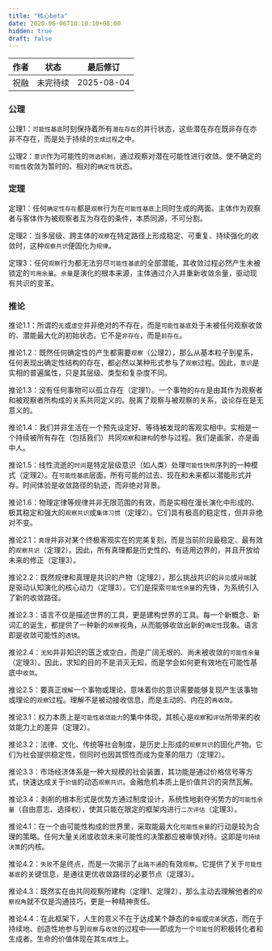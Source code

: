 ```yaml
---
title: "核心beta"
date: 2020-06-06T10:10:10+08:00
hidden: true
draft: false
---
```


| 作者 | 状态 | 最后修订 |
| ---- | ---- | ---- |
| 祝融 | 未完待续 | 2025-08-04 |

### 公理

公理1：`可能性基底`时刻保持着所有`潜在存在`的并行状态，这些潜在存在既非存在亦非不存在，而是处于持续的`生成过程`之中。

公理2：`意识`作为可能性的`筛选机制`，通过观察对潜在可能性进行收敛。使不确定的`可能性`收敛为暂时的、相对的`确定性`状态。

### 定理

定理1：任何`确定性存在`都是`观察`行为在`可能性基底`上同时生成的两面。主体作为观察者与客体作为被观察者互为存在的条件，本质同源，不可分割。

定理2：当多层级、跨主体的`观察`在特定路径上形成稳定、可重复、持续强化的收敛时，这种`观察共识`便固化为`规律`。

定理3：任何`观察`行为都无法穷尽`可能性基底`的全部潜能，其收敛过程必然产生未被锁定的`可用余量`。`余量`是演化的根本来源，主体通过介入并重新收敛余量，驱动现有共识的变革。

### 推论

推论1.1：所谓的`无`或`虚空`并非绝对的不存在，而是`可能性基底`处于未被任何观察收敛的、潜能最大化的初始状态。它不是`非存在`，而是`前存在`。

推论1.2：既然任何确定性的产生都需要`观察`（公理2），那么从基本粒子到星系，任何表现出确定性结构的存在，都必然以某种形式参与了`观察`过程。因此，`意识`是实相的普遍属性，只是其层级、类型和复杂度不同。

推论1.3：没有任何事物可以孤立存在（定理1）。一个事物的`存在`是由其作为观察者和被观察者所构成的关系共同定义的。脱离了观察与被观察的关系，谈论存在是无意义的。

推论1.4：我们并非生活在一个预先设定好、等待被发现的客观实相中。实相是一个持续被所有存在（包括我们）共同`观察`和`建构`的参与过程。我们是画家，亦是画中人。

推论1.5：线性流逝的`时间`是特定层级意识（如人类）处理`可能性快照`序列的一种模式（定理2）。在`可能性基底`层面，所有可能的过去、现在和未来都以潜能形式并存。时间体验是收敛路径的轨迹，而非绝对背景。

推论1.6：物理定律等规律并非无限范围的有效，而是实相在漫长演化中形成的、极其稳定和强大的`观察共识`或`集体习惯`（定理2）。它们具有极高的稳定性，但并非绝对不变。

推论2.1：`真理`并非对某个终极客观实在的完美复刻，而是当前阶段最稳定、最有效的`观察共识`（定理2）。因此，所有真理都是历史性的、有适用边界的，并且开放给未来的修正（定理3）。

推论2.2：既然规律和真理是共识的产物（定理2），那么挑战共识的`异见`或`异端`就是驱动认知演化的核心动力（定理3）。它们是探索`可能性余量`的先锋，为系统引入了新的收敛路径。

推论2.3：语言不仅是描述世界的工具，更是建构世界的工具。每一个新概念、新词汇的诞生，都提供了一种新的`观察`视角，从而能够收敛出新的`确定性`现象。语言即是收敛可能性的`透镜`。

推论2.4：`无知`并非知识的匮乏或空白，而是广阔无垠的、尚未被收敛的`可能性余量`（定理3）。因此，求知的目的不是消灭无知，而是学会如何更有效地在可能性基底中`收敛`。

推论2.5：要真正`理解`一个事物或理论，意味着你的意识需要能够复现产生该事物或理论的`观察`过程。理解不是被动接收信息，而是主动的、内在的`再收敛`。

推论3.1：权力本质上是`可能性收敛能力`的集中体现，其核心是`观察`和`评估`所带来的收敛能力上的差异（定理2）。

推论3.2：法律、文化、传统等社会制度，是历史上形成的`观察共识`的固化产物。它们为社会提供稳定性，但同时也因其惯性而成为变革的阻力（定理2）。

推论3.3：市场经济体系是一种大规模的社会装置，其功能是通过价格信号等方式，快速达成关于`价值`的动态`观察共识`。金融危机本质上是价值共识的突然瓦解。

推论3.4：剥削的根本形式是优势方通过制度设计，系统性地剥夺劣势方的`可能性余量`（自由意志、选择权），使其只能在限定的框架内进行`二次评估`（定理3）。

推论4.1：在一个由可能性构成的世界里，采取能最大化`可能性余量`的行动是较为合理的策略。任何大量关闭或收敛未来可能性的决策都应被审慎对待。这即是`可持续决策`的内核。

推论4.2：`失败`不是终点，而是一次揭示了`此路不通`的有效`观察`。它提供了关于`可能性基底`的关键信息，是通往更优收敛路径的必要节点（定理3）。

推论4.3：既然实在由共同观察所建构（定理1、定理2），那么主动去理解他者的`观察视角`就不仅是沟通技巧，更是一种精神责任。

推论4.4：在此框架下，人生的意义不在于达成某个静态的`幸福`或`完美`状态，而在于持续地、创造性地参与到`观察`与`收敛`的过程中——即成为一个`可能性`的积极转化者和生成者。生命的价值体现在其`生成性`上。
